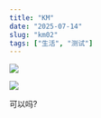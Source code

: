 ```yaml
---
title: "KM"
date: "2025-07-14"
slug: "km02"
tags: ["生活", "测试"]
---
```

![](https://prod-files-secure.s3.us-west-2.amazonaws.com/112d0858-5090-4d34-a606-b75eb8d65fd2/2c440099-43fe-48d8-8b77-f88fb0d68c3e/1000201192.jpg?X-Amz-Algorithm=AWS4-HMAC-SHA256&X-Amz-Content-Sha256=UNSIGNED-PAYLOAD&X-Amz-Credential=ASIAZI2LB466UGD7YB55%2F20250724%2Fus-west-2%2Fs3%2Faws4_request&X-Amz-Date=20250724T104235Z&X-Amz-Expires=3600&X-Amz-Security-Token=IQoJb3JpZ2luX2VjEAIaCXVzLXdlc3QtMiJHMEUCIQDw6SJfs8Zyag5k%2BwsZBVJT%2Bum5g%2FOf0E0o5dLKkBACwQIgHIvHFpOFaw%2FGtQHZ%2FDN%2BHovU001kJpnrkkya6GX3cv0q%2FwMIKhAAGgw2Mzc0MjMxODM4MDUiDAeLv9WwmfJtPqFD5yrcA8Y8vupwf6PxxV1Ee4UOts8nDxeWWllb2uaI71JuDgSEuzIcF1%2BUoZEi88IVeP3UhbAs%2B117nQxdRTwtw2FFUB11lmP%2BCFqleL8xaS8UnC94HSvX7gLav25iAHnuVL8s2EvsoW8Vj66juOOp8Sn2dafQZovAaLsFxwWdE4LUsN%2FKF8Uhc%2FcL2myBHFIIR3F%2B09rFrjYrD3ktxnh0J8dyrTXJyHgqbpBLA7mwsJr0CpuqKKtJrEO86va1uvkFe8oO7pPBjEY2vM80qTVs1Rj0fUl2QseF0ogE6pFdH1GCN9NwAQG5G%2FTw%2BtwE4lrvL04wwtnnf3AQ7ELjQHzM9VdCMBjq64DBRIdNblcRm%2FO%2FRg0I28grvRpFSb9OsJcN%2FB5RnZwF5roODLHR9I9xGEN70%2BdBdoZfCWY88oIpYNrs7CrbVAacPmgP1MBAC1xZPzZ2Ph2i%2BLOJUmMPkypbJ5Zdwraxmusod%2B%2B9yO00I2N4JijO16bZebgZQFdKqXqe%2Br3YOAf0cqOpg1IVriII1Du2vq8bLya0FUKFMlHxEob1cE4vw2v4so2jTIc6iq2hW9h4fgDsoukKGNz4%2B4upENXcc8vnIR4JupsBk1UKU%2FmGM8u3XhEpHVLZywGn%2BD3nMOD1h8QGOqUBAhc2Dhge4pY506Wv8RatUN2WXMLR3JbEPs2flT%2BPEkivYhmtYjedhjL4FviBqdSXxb6pBuj9bmnUAKw9aXb4CkVZkUM9WqEg7A2Bv6xQhybCX5WD6zw0W2TO8Tx8oUv7jlIUX0XfyFJmVPsBpQddpYxF3C6ZWMEZLO16S1hZ7GTz1YYYLeTTSoc4kWmH8%2BvTlZjSWnQFTNTEFAJQaqdA4AUAThJD&X-Amz-Signature=63358240327855b7b1f3d13e1f5e3ca033b39f3576c3ef1365c98e204f7f7d10&X-Amz-SignedHeaders=host&x-amz-checksum-mode=ENABLED&x-id=GetObject)


![](https://prod-files-secure.s3.us-west-2.amazonaws.com/112d0858-5090-4d34-a606-b75eb8d65fd2/fff59916-a50b-483b-9213-038d5e566803/1000200739.png?X-Amz-Algorithm=AWS4-HMAC-SHA256&X-Amz-Content-Sha256=UNSIGNED-PAYLOAD&X-Amz-Credential=ASIAZI2LB466UGD7YB55%2F20250724%2Fus-west-2%2Fs3%2Faws4_request&X-Amz-Date=20250724T104235Z&X-Amz-Expires=3600&X-Amz-Security-Token=IQoJb3JpZ2luX2VjEAIaCXVzLXdlc3QtMiJHMEUCIQDw6SJfs8Zyag5k%2BwsZBVJT%2Bum5g%2FOf0E0o5dLKkBACwQIgHIvHFpOFaw%2FGtQHZ%2FDN%2BHovU001kJpnrkkya6GX3cv0q%2FwMIKhAAGgw2Mzc0MjMxODM4MDUiDAeLv9WwmfJtPqFD5yrcA8Y8vupwf6PxxV1Ee4UOts8nDxeWWllb2uaI71JuDgSEuzIcF1%2BUoZEi88IVeP3UhbAs%2B117nQxdRTwtw2FFUB11lmP%2BCFqleL8xaS8UnC94HSvX7gLav25iAHnuVL8s2EvsoW8Vj66juOOp8Sn2dafQZovAaLsFxwWdE4LUsN%2FKF8Uhc%2FcL2myBHFIIR3F%2B09rFrjYrD3ktxnh0J8dyrTXJyHgqbpBLA7mwsJr0CpuqKKtJrEO86va1uvkFe8oO7pPBjEY2vM80qTVs1Rj0fUl2QseF0ogE6pFdH1GCN9NwAQG5G%2FTw%2BtwE4lrvL04wwtnnf3AQ7ELjQHzM9VdCMBjq64DBRIdNblcRm%2FO%2FRg0I28grvRpFSb9OsJcN%2FB5RnZwF5roODLHR9I9xGEN70%2BdBdoZfCWY88oIpYNrs7CrbVAacPmgP1MBAC1xZPzZ2Ph2i%2BLOJUmMPkypbJ5Zdwraxmusod%2B%2B9yO00I2N4JijO16bZebgZQFdKqXqe%2Br3YOAf0cqOpg1IVriII1Du2vq8bLya0FUKFMlHxEob1cE4vw2v4so2jTIc6iq2hW9h4fgDsoukKGNz4%2B4upENXcc8vnIR4JupsBk1UKU%2FmGM8u3XhEpHVLZywGn%2BD3nMOD1h8QGOqUBAhc2Dhge4pY506Wv8RatUN2WXMLR3JbEPs2flT%2BPEkivYhmtYjedhjL4FviBqdSXxb6pBuj9bmnUAKw9aXb4CkVZkUM9WqEg7A2Bv6xQhybCX5WD6zw0W2TO8Tx8oUv7jlIUX0XfyFJmVPsBpQddpYxF3C6ZWMEZLO16S1hZ7GTz1YYYLeTTSoc4kWmH8%2BvTlZjSWnQFTNTEFAJQaqdA4AUAThJD&X-Amz-Signature=244d1c5bd59b373792e2be1c04d4d0f4583d0c275cf2e10dc83d934f09ef90cd&X-Amz-SignedHeaders=host&x-amz-checksum-mode=ENABLED&x-id=GetObject)


可以吗?

